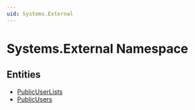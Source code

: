 ```yaml
---
uid: Systems.External
---
```

# Systems.External Namespace


## Entities
- [PublicUserLists](Systems.External.PublicUserLists.md)  
- [PublicUsers](Systems.External.PublicUsers.md)  

